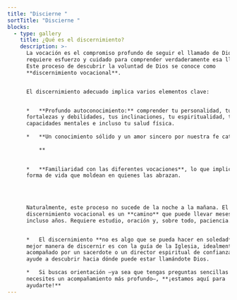 ```yaml
---
title: "Discierne "
sortTitle: "Discierne "
blocks:
  - type: gallery
    title: ¿Qué es el discernimiento?
    description: >-
      La vocación es el compromiso profundo de seguir el llamado de Dios. Se
      requiere esfuerzo y cuidado para comprender verdaderamente esa llamada.
      Este proceso de descubrir la voluntad de Dios se conoce como
      **discernimiento vocacional**.


      El discernimiento adecuado implica varios elementos clave:


      *   **Profundo autoconocimiento:** comprender tu personalidad, tus
      fortalezas y debilidades, tus inclinaciones, tu espiritualidad, tus
      capacidades mentales e incluso tu salud física.
          
      *   **Un conocimiento sólido y un amor sincero por nuestra fe católica.  
            
          **

          
      *   **Familiaridad con las diferentes vocaciones**, lo que implican y la
      forma de vida que moldean en quienes las abrazan.  
            

          

      Naturalmente, este proceso no sucede de la noche a la mañana. El
      discernimiento vocacional es un **camino** que puede llevar meses o
      incluso años. Requiere estudio, oración y, sobre todo, paciencia.


      *   El discernimiento **no es algo que se pueda hacer en soledad**. La
      mejor manera de discernir es con la guía de la Iglesia, idealmente
      acompañado por un sacerdote o un director espiritual de confianza que te
      ayude a descubrir hacia dónde puede estar llamándote Dios.
          
      *   Si buscas orientación —ya sea que tengas preguntas sencillas o
      necesites un acompañamiento más profundo—, **¡estamos aquí para
      ayudarte!**
---
```


